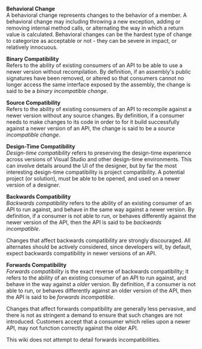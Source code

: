 
**Behavioral Change**  
A behavioral change represents changes to the behavior of a member. A behavioral change may including throwing a new exception, adding or removing internal method calls, or alternating the way in which a return value is calculated. Behavioral changes can be the hardest type of change to categorize as acceptable or not - they can be severe in impact, or relatively innocuous.

**Binary Compatibility**  
Refers to the ability of existing consumers of an API to be able to use a newer version without recompilation. By definition, if an assembly's public signatures have been removed, or altered so that consumers cannot no longer access the same interface exposed by the assembly, the change is said to be a _binary incompatible change_.

**Source Compatibility**  
Refers to the ability of existing consumers of an API to recompile against a newer version without any source changes. By definition, if a consumer needs to make changes to its code in order to for it build successfully against a newer version of an API, the change is said to be a _source incompatible change_.

**Design-Time Compatibility**  
_Design-time compatibility_ refers to preserving the design-time experience across versions of Visual Studio and other design-time environments. This can involve details around the UI of the designer, but by far the most interesting design-time compatibility is project compatibility. A potential project (or solution), must be able to be opened, and used on a newer version of a designer.

**Backwards Compatibility**  
_Backwards compatibility_ refers to the ability of an existing consumer of an API to run against, and behave in the same way against a newer version. By definition, if a consumer is not able to run, or behaves differently against the newer version of the API, then the API is said to be _backwards incompatible_. 

Changes that affect backwards compatibility are strongly discouraged. All alternates should be actively considered, since developers will, by default, expect backwards compatibility in newer versions of an API.

**Forwards Compatibility**  
_Forwards compatibility_ is the exact reverse of backwards compatibility; it refers to the ability of an existing consumer of an API to run against, and behave in the way against a _older_ version. By definition, if a consumer is not able to run, or behaves differently against an older version of the API, then the API is said to be _forwards incompatible_.

Changes that affect forwards compatibility are generally less pervasive, and there is not as stringent a demand to ensure that such changes are not introduced. Customers accept that a consumer which relies upon a newer API, may not function correctly against the older API.

This wiki does not attempt to detail forwards incompatibilities.
